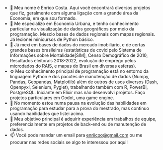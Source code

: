 - 👋 Meu nome é Enrico Costa. Aqui você encontrará diversos projetos que fiz, geralmente com alguma ligação com a grande área da Economia, em que sou formado.
- 👀 Me especializo em Economia Urbana, e tenho conhecimento particular na visualização de dados geográficos por meio da programação. Mesclo bases de dados regionais com mapas regionais. Já lecionei minicursos de Python básico. 
- 📝 Já mexi em bases de dados do mercado imobiliário, e de certas grandes bases brasileiras (estatísticas de covid pelo Sistema de Informações sobre Mortalidade[SIM], Censo Demográfico de 2010, Resultados eleitorais 2018-2022, evolução de emprego pelos microdados do RAIS, e mapas do Brasil em diversas esferas).
- ⚙️ Meu conhecimento principal de programação está no entorno da linguagem Python e dos pacotes de manutenção de dados (Numpy, Pandas, Geopandas, Matplotlib) além de outros de usos diversos (Dash, Openpyxl, Selenium, Pyglet), trabalhando também com R, PowerBI, PostgreSQL. Iniciante em Elixir mas não desenvolvi projetos. Faço projetos particulares em Godot, uma game engine.
- 🌱 No momento estou numa pausa na evolução das habilidades em programação para estudar para a prova do mestrado, mas continuo usando habilidades que listei acima.
- 💞️ Meu objetivo principal é adquirir experiência em trabalhos de equipe, preferencialmente em projetos de back-end ou de manutenção de dados.
- 📫 Você pode mandar um email para enriicoo@gmail.com ou me procurar nas redes sociais se algo te interessou por aqui!
